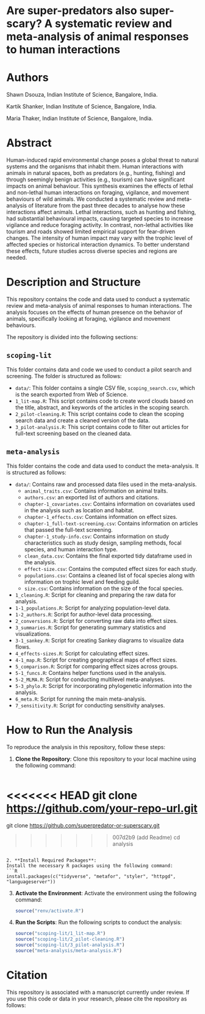 # Are super-predators also super-scary? A systematic review and meta-analysis of animal responses to human interactions 

# Authors

Shawn Dsouza, Indian Institute of Science, Bangalore, India.

Kartik Shanker, Indian Institute of Science, Bangalore, India.

Maria Thaker, Indian Institute of Science, Bangalore, India.

# Abstract

Human-induced rapid environmental change poses a global threat to natural systems and the organisms that inhabit them. Human interactions with animals in natural spaces, both as predators (e.g., hunting, fishing) and through seemingly benign activities (e.g., tourism) can have significant impacts on animal behaviour. This synthesis examines the effects of lethal and non-lethal human interactions on foraging, vigilance, and movement behaviours of wild animals. We conducted a systematic review and meta-analysis of literature from the past three decades to analyse how these interactions affect animals. Lethal interactions, such as hunting and fishing, had substantial behavioural impacts, causing targeted species to increase vigilance and reduce foraging activity. In contrast, non-lethal activities like tourism and roads showed limited empirical support for fear-driven changes. The intensity of human impact may vary with the trophic level of affected species or historical interaction dynamics. To better understand these effects, future studies across diverse species and regions are needed.

# Description and Structure

This repository contains the code and data used to conduct a systematic review and meta-analysis of animal responses to human interactions. The analysis focuses on the effects of human presence on the behavior of animals, specifically looking at foraging, vigilance and movement behaviours.

The repository is divided into the following sections:

## `scoping-lit`

This folder contains data and code we used to conduct a pilot search and screening. The folder is structured as follows:

- `data/`: This folder contains a single CSV file, `scoping_search.csv`, which is the search exported from Web of Science.
- `1_lit-map.R`: This script contains code to create word clouds based on the title, abstract, and keywords of the articles in the scoping search. 
- `2_pilot-cleaning.R`: This script contains code to clean the scoping search data and create a cleaned version of the data. 
- `3_pilot-analysis.R`: This script contains code to filter out articles for full-text screening based on the cleaned data.

## `meta-analysis`

This folder contains the code and data used to conduct the meta-analysis. It is structured as follows:

- `data/`: Contains raw and processed data files used in the meta-analysis.
    - `animal_traits.csv`: Contains information on animal traits.
    - `authors.csv`: an exported list of authors and citations.
    - `chapter-1_covariates.csv`: Contains information on covariates used in the analysis such as location and habitat.
    - `chapter-1_effects.csv`: Contains information on effect sizes.
    - `chapter-1_full-text-screening.csv`: Contains information on articles that passed the full-text screening.
    - `chapter-1_study-info.csv`: Contains information on study characteristics such as study design, sampling methods, focal species, and human interaction type.
    - `clean_data.csv`: Contains the final exported tidy dataframe used in the analysis.
    - `effect-size.csv`: Contains the computed effect sizes for each study.
    - `populations.csv`: Contains a cleaned list of focal species along with information on trophic level and feeding guild.
    - `size.csv`: Contains information on the size of the focal species.
- `1_cleaning.R`: Script for cleaning and preparing the raw data for analysis.
- `1-1_populations.R`: Script for analyzing population-level data.
- `1-2_authors.R`: Script for author-level data processing.
- `2_conversions.R`: Script for converting raw data into effect sizes.
- `3_summaries.R`: Script for generating summary statistics and visualizations.
- `3-1_sankey.R`: Script for creating Sankey diagrams to visualize data flows.
- `4_effects-sizes.R`: Script for calculating effect sizes.
- `4-1_map.R`: Script for creating geographical maps of effect sizes.
- `5_comparison.R`: Script for comparing effect sizes across groups.
- `5-1_funcs.R`: Contains helper functions used in the analysis.
- `5-2_MLMA.R`: Script for conducting multilevel meta-analyses.
- `5-3_phylo.R`: Script for incorporating phylogenetic information into the analysis.
- `6_meta.R`: Script for running the main meta-analysis.
- `7_sensitivity.R`: Script for conducting sensitivity analyses.

# How to Run the Analysis

To reproduce the analysis in this repository, follow these steps:

1. **Clone the Repository**:
   Clone this repository to your local machine using the following command:
   ```bash
<<<<<<< HEAD
   git clone https://github.com/your-repo-url.git
=======
   git clone https://github.com/superpredator-or-superscary.git
>>>>>>> 007d2b9 (add Readme)
   cd analysis
   ```

2. **Install Required Packages**:
   Install the necessary R packages using the following command:
   ```R
   install.packages(c("tidyverse", "metafor", "styler", "httpgd", "languageserver"))
   ```

3. **Activate the Environment**:
   Activate the environment using the following command:
   ```R
   source("renv/activate.R")
   ```

4. **Run the Scripts**:
   Run the following scripts to conduct the analysis:
   ```R
   source("scoping-lit/1_lit-map.R")
   source("scoping-lit/2_pilot-cleaning.R")
   source("scoping-lit/3_pilot-analysis.R")
   source("meta-analysis/meta-analysis.R")
   ```

# Citation

This repository is associated with a manuscript currently under review. If you use this code or data in your research, please cite the repository as follows:

```bibtex

```